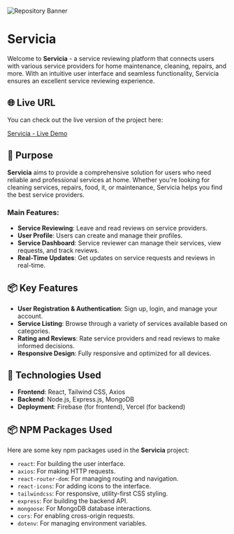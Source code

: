 ![Repository Banner](https://i.ibb.co/tT8GpDMX/Screenshot-46.png)


# Servicia

Welcome to **Servicia** - a service reviewing platform that connects users with various service providers for home maintenance, cleaning, repairs, and more. With an intuitive user interface and seamless functionality, Servicia ensures an excellent service reviewing experience.

## 🌐 Live URL

You can check out the live version of the project here:

[Servicia - Live Demo](https://servicia-c2208.web.app/)

## 🚀 Purpose

**Servicia** aims to provide a comprehensive solution for users who need reliable and professional services at home. Whether you're looking for cleaning services, repairs, food, it, or maintenance, Servicia helps you find the best service providers.

### Main Features:

-   **Service Reviewing**: Leave and read reviews on service providers.
-   **User Profile**: Users can create and manage their profiles.
-   **Service Dashboard**: Service reviewer can manage their services, view requests, and track reviews.
-   **Real-Time Updates**: Get updates on service requests and reviews in real-time.

## 📦 Key Features

-   **User Registration & Authentication**: Sign up, login, and manage your account.
-   **Service Listing**: Browse through a variety of services available based on categories.
-   **Rating and Reviews**: Rate service providers and read reviews to make informed decisions.
-   **Responsive Design**: Fully responsive and optimized for all devices.

## 🔧 Technologies Used

-   **Frontend**: React, Tailwind CSS, Axios
-   **Backend**: Node.js, Express.js, MongoDB
-   **Deployment**: Firebase (for frontend), Vercel (for backend)

## 📦 NPM Packages Used

Here are some key npm packages used in the **Servicia** project:

-   `react`: For building the user interface.
-   `axios`: For making HTTP requests.
-   `react-router-dom`: For managing routing and navigation.
-   `react-icons`: For adding icons to the interface.
-   `tailwindcss`: For responsive, utility-first CSS styling.
-   `express`: For building the backend API.
-   `mongoose`: For MongoDB database interactions.
-   `cors`: For enabling cross-origin requests.
-   `dotenv`: For managing environment variables.
